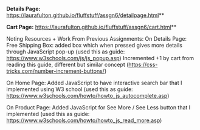**Details Page:**
https://laurafulton.github.io/fluffstuff/assgn6/detailpage.html**

**Cart Page:**
https://laurafulton.github.io/fluffstuff/assgn6/cart.html**



Noting Resources + Work From Previous Assignments:
  On Details Page:
  Free Shipping Box: added box which when pressed gives more details through JavaScript pop-up (used this as guide: https://www.w3schools.com/js/js_popup.asp)
  Incremented +1 by cart from reading this guide, different but similar concept (https://css-tricks.com/number-increment-buttons/)
 
  On Home Page:
  Added JavaScript to have interactive search bar that I implemented using W3 school  (used this as guide: https://www.w3schools.com/howto/howto_js_autocomplete.asp)
  
  On Product Page:
  Added JavaScript for See More / See Less button that I implemented (used this as guide: https://www.w3schools.com/howto/howto_js_read_more.asp) 
  

